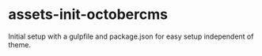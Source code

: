 # assets-init-octobercms
Initial setup with a gulpfile and package.json for easy setup independent of theme.
